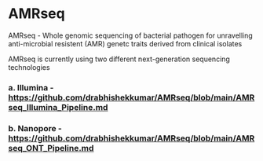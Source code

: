 # AMRseq
AMRseq - Whole genomic sequencing of bacterial pathogen for unravelling anti-microbial resistent (AMR) genetc traits derived from clinical isolates


AMRseq is currently using two different next-generation sequencing technologies

### a. Illumina - https://github.com/drabhishekkumar/AMRseq/blob/main/AMRseq_Illumina_Pipeline.md

### b. Nanopore - https://github.com/drabhishekkumar/AMRseq/blob/main/AMRseq_ONT_Pipeline.md
